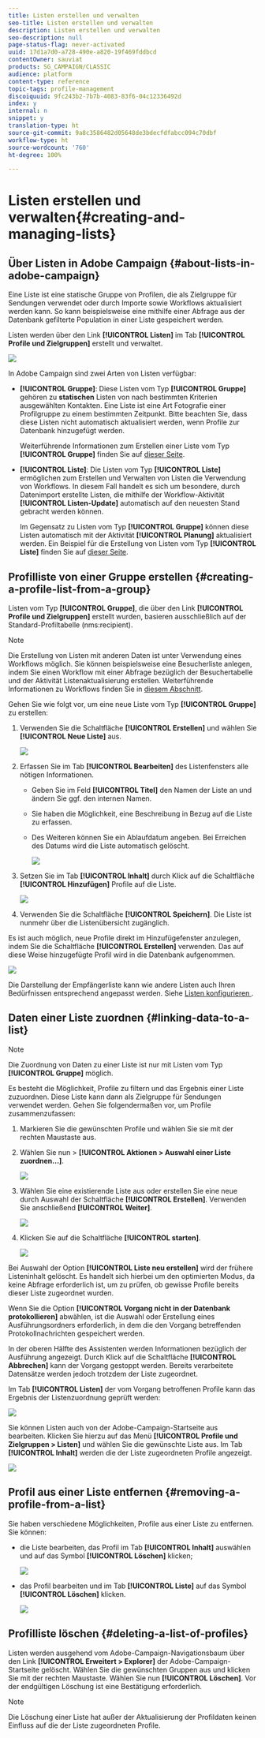 ```yaml
---
title: Listen erstellen und verwalten
seo-title: Listen erstellen und verwalten
description: Listen erstellen und verwalten
seo-description: null
page-status-flag: never-activated
uuid: 17d1a7d0-a728-490e-a820-19f469fddbcd
contentOwner: sauviat
products: SG_CAMPAIGN/CLASSIC
audience: platform
content-type: reference
topic-tags: profile-management
discoiquuid: 9fc243b2-7b7b-4083-83f6-04c12336492d
index: y
internal: n
snippet: y
translation-type: ht
source-git-commit: 9a8c3586482d05648de3bdecfdfabcc094c70dbf
workflow-type: ht
source-wordcount: '760'
ht-degree: 100%

---
```



# Listen erstellen und verwalten{#creating-and-managing-lists}

## Über Listen in Adobe Campaign {#about-lists-in-adobe-campaign}

Eine Liste ist eine statische Gruppe von Profilen, die als Zielgruppe für Sendungen verwendet oder durch Importe sowie Workflows aktualisiert werden kann. So kann beispielsweise eine mithilfe einer Abfrage aus der Datenbank gefilterte Population in einer Liste gespeichert werden.



Listen werden über den Link **[!UICONTROL Listen]** im Tab **[!UICONTROL Profile und Zielgruppen]** erstellt und verwaltet.

![](assets/s_ncs_user_interface_group_link.png)

In Adobe Campaign sind zwei Arten von Listen verfügbar:

* **[!UICONTROL Gruppe]**: Diese Listen vom Typ **[!UICONTROL Gruppe]** gehören zu **statischen** Listen von nach bestimmten Kriterien ausgewählten Kontakten. Eine Liste ist eine Art Fotografie einer Profilgruppe zu einem bestimmten Zeitpunkt. Bitte beachten Sie, dass diese Listen nicht automatisch aktualisiert werden, wenn Profile zur Datenbank hinzugefügt werden.

   Weiterführende Informationen zum Erstellen einer Liste vom Typ **[!UICONTROL Gruppe]** finden Sie auf [dieser Seite](#creating-a-profile-list-from-a-group).

* **[!UICONTROL Liste]**: Die Listen vom Typ **[!UICONTROL Liste]** ermöglichen zum Erstellen und Verwalten von Listen die Verwendung von Workflows. In diesem Fall handelt es sich um besondere, durch Datenimport erstellte Listen, die mithilfe der Workflow-Aktivität **[!UICONTROL Listen-Update]** automatisch auf den neuesten Stand gebracht werden können.

   Im Gegensatz zu Listen vom Typ **[!UICONTROL Gruppe]** können diese Listen automatisch mit der Aktivität **[!UICONTROL Planung]** aktualisiert werden. Ein Beispiel für die Erstellung von Listen vom Typ **[!UICONTROL Liste]** finden Sie auf [dieser Seite](../../workflow/using/list-update.md).

## Profilliste von einer Gruppe erstellen {#creating-a-profile-list-from-a-group}

Listen vom Typ **[!UICONTROL Gruppe]**, die über den Link **[!UICONTROL Profile und Zielgruppen]** erstellt wurden, basieren ausschließlich auf der Standard-Profiltabelle (nms:recipient).

>[!NOTE]
>
>Die Erstellung von Listen mit anderen Daten ist unter Verwendung eines Workflows möglich. Sie können beispielsweise eine Besucherliste anlegen, indem Sie einen Workflow mit einer Abfrage bezüglich der Besuchertabelle und der Aktivität Listenaktualisierung erstellen. Weiterführende Informationen zu Workflows finden Sie in [diesem Abschnitt](../../workflow/using/about-workflows.md).

Gehen Sie wie folgt vor, um eine neue Liste vom Typ **[!UICONTROL Gruppe]** zu erstellen:

1. Verwenden Sie die Schaltfläche **[!UICONTROL Erstellen]** und wählen Sie **[!UICONTROL Neue Liste]** aus.

   ![](assets/s_ncs_user_new_group.png)

1. Erfassen Sie im Tab **[!UICONTROL Bearbeiten]** des Listenfensters alle nötigen Informationen.

   * Geben Sie im Feld **[!UICONTROL Titel]** den Namen der Liste an und ändern Sie ggf. den internen Namen.
   * Sie haben die Möglichkeit, eine Beschreibung in Bezug auf die Liste zu erfassen.
   * Des Weiteren können Sie ein Ablaufdatum angeben. Bei Erreichen des Datums wird die Liste automatisch gelöscht.

      ![](assets/list_expiration_date.png)

1. Setzen Sie im Tab **[!UICONTROL Inhalt]** durch Klick auf die Schaltfläche **[!UICONTROL Hinzufügen]** Profile auf die Liste.

   ![](assets/s_ncs_user_add_group.png)

1. Verwenden Sie die Schaltfläche **[!UICONTROL Speichern]**. Die Liste ist nunmehr über die Listenübersicht zugänglich.

Es ist auch möglich, neue Profile direkt im Hinzufügefenster anzulegen, indem Sie die Schaltfläche **[!UICONTROL Erstellen]** verwenden. Das auf diese Weise hinzugefügte Profil wird in die Datenbank aufgenommen.

![](assets/s_ncs_user_new_recipient_from_group.png)

Die Darstellung der Empfängerliste kann wie andere Listen auch Ihren Bedürfnissen entsprechend angepasst werden. Siehe [Listen konfigurieren ](../../platform/using/adobe-campaign-workspace.md#configuring-lists).

## Daten einer Liste zuordnen {#linking-data-to-a-list}

>[!NOTE]
>
>Die Zuordnung von Daten zu einer Liste ist nur mit Listen vom Typ **[!UICONTROL Gruppe]** möglich.

Es besteht die Möglichkeit, Profile zu filtern und das Ergebnis einer Liste zuzuordnen. Diese Liste kann dann als Zielgruppe für Sendungen verwendet werden. Gehen Sie folgendermaßen vor, um Profile zusammenzufassen:

1. Markieren Sie die gewünschten Profile und wählen Sie sie mit der rechten Maustaste aus.
1. Wählen Sie nun > **[!UICONTROL Aktionen > Auswahl einer Liste zuordnen...]**.

   ![](assets/s_ncs_user_add_selection_to_group.png)

1. Wählen Sie eine existierende Liste aus oder erstellen Sie eine neue durch Auswahl der Schaltfläche **[!UICONTROL Erstellen]**. Verwenden Sie anschließend **[!UICONTROL Weiter]**.

   ![](assets/s_ncs_user_add_selection_to_group_2.png)

1. Klicken Sie auf die Schaltfläche **[!UICONTROL starten]**.

   ![](assets/s_ncs_user_add_selection_to_group_3.png)

Bei Auswahl der Option **[!UICONTROL Liste neu erstellen]** wird der frühere Listeninhalt gelöscht. Es handelt sich hierbei um den optimierten Modus, da keine Abfrage erforderlich ist, um zu prüfen, ob gewisse Profile bereits dieser Liste zugeordnet wurden.

Wenn Sie die Option **[!UICONTROL Vorgang nicht in der Datenbank protokollieren]** abwählen, ist die Auswahl oder Erstellung eines Ausführungsordners erforderlich, in dem die den Vorgang betreffenden Protokollnachrichten gespeichert werden.

In der oberen Hälfte des Assistenten werden Informationen bezüglich der Ausführung angezeigt. Durch Klick auf die Schaltfläche **[!UICONTROL Abbrechen]** kann der Vorgang gestoppt werden. Bereits verarbeitete Datensätze werden jedoch trotzdem der Liste zugeordnet.

Im Tab **[!UICONTROL Listen]** der vom Vorgang betroffenen Profile kann das Ergebnis der Listenzuordnung geprüft werden:

![](assets/s_ncs_user_add_selection_to_group_4.png)

Sie können Listen auch von der Adobe-Campaign-Startseite aus bearbeiten. Klicken Sie hierzu auf das Menü **[!UICONTROL Profile und Zielgruppen > Listen]** und wählen Sie die gewünschte Liste aus. Im Tab **[!UICONTROL Inhalt]** werden die der Liste zugeordneten Profile angezeigt.

![](assets/s_ncs_user_add_selection_to_group_5.png)

## Profil aus einer Liste entfernen {#removing-a-profile-from-a-list}

Sie haben verschiedene Möglichkeiten, Profile aus einer Liste zu entfernen. Sie können:

* die Liste bearbeiten, das Profil im Tab **[!UICONTROL Inhalt]** auswählen und auf das Symbol **[!UICONTROL Löschen]** klicken;

   ![](assets/list_remove_a_recipient.png)

* das Profil bearbeiten und im Tab **[!UICONTROL Liste]** auf das Symbol **[!UICONTROL Löschen]** klicken.

   ![](assets/recipient_remove_a_list.png)

## Profilliste löschen {#deleting-a-list-of-profiles}

Listen werden ausgehend vom Adobe-Campaign-Navigationsbaum über den Link **[!UICONTROL Erweitert > Explorer]** der Adobe-Campaign-Startseite gelöscht. Wählen Sie die gewünschten Gruppen aus und klicken Sie mit der rechten Maustaste. Wählen Sie nun **[!UICONTROL Löschen]**. Vor der endgültigen Löschung ist eine Bestätigung erforderlich.

>[!NOTE]
>
>Die Löschung einer Liste hat außer der Aktualisierung der Profildaten keinen Einfluss auf die der Liste zugeordneten Profile.

